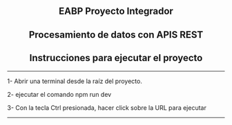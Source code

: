 
<h2 align="center"><strong>EABP Proyecto Integrador</strong></h2>
<h2 align="center">Procesamiento de datos con APIS REST</h2>

<div id="top"></div>

<div align="center">
<h2 align="center">Instrucciones para ejecutar el proyecto </h2>

<hr />
</div>
    <p>1- Abrir una terminal desde la raíz del proyecto.</a></p>
    <p>2- ejecutar el comando npm run dev</a></p>
    <p>3- Con la tecla Ctrl presionada, hacer click sobre la URL para ejecutar</a></p>
<div>

<hr/>
